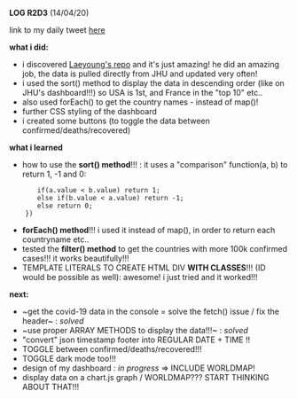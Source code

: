 **LOG R2D3** (14/04/20)

link to my daily tweet [here](https://twitter.com/Nightcoder2/status/1249963747122257921)


**what i did:**

- i discovered [Laeyoung's repo](https://github.com/Laeyoung/COVID-19-API) and it's just amazing! he did an amazing job, the data is pulled directly from JHU and updated very often!
- i used the sort() method to display the data in descending order (like on JHU's dashboard!!!) so USA is 1st, and France in the "top 10" etc..
- also used forEach() to get the country names - instead of map()!
- further CSS styling of the dashboard 
- i created some buttons (to toggle the data between confirmed/deaths/recovered)


**what i learned**

- how to use the **sort() method**!!! : it uses a "comparison" function(a, b) to return 1, -1 and 0:

```let sortedData = data.sort(function(a, b){
       if(a.value < b.value) return 1;
       else if(b.value < a.value) return -1;
       else return 0;
    })
 ```   
    
- **forEach() method**!!! i used it instead of map(), in order to return each countryname etc..
- tested the **filter() method** to get the countries with more 100k confirmed cases!!! it works beautifully!!!
- TEMPLATE LITERALS TO CREATE HTML DIV **WITH CLASSES**!!! (ID would be possible as well): awesome! i just tried and it worked!!!


**next:**

- ~get the covid-19 data in the console = solve the fetch() issue / fix the header~ : *solved*
- ~use proper ARRAY METHODS to display the data!!!~ : *solved* 
- "convert" json timestamp footer into REGULAR DATE + TIME !!
- TOGGLE between confirmed/deaths/recovered!!!
- TOGGLE dark mode too!!!
- design of my dashboard : *in progress* => INCLUDE WORLDMAP!
- display data on a chart.js graph / WORLDMAP??? START THINKING ABOUT THAT!!!
